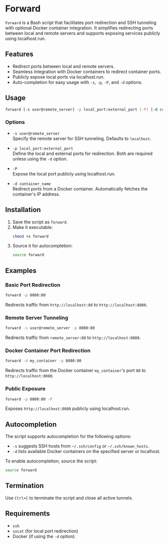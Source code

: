 # Forward

`Forward` is a Bash script that facilitates port redirection and SSH tunneling with optional Docker container integration. It simplifies redirecting ports between local and remote servers and supports exposing services publicly using localhost.run.

## Features

- Redirect ports between local and remote servers.
- Seamless integration with Docker containers to redirect container ports.
- Publicly expose local ports via localhost.run.
- Auto-completion for easy usage with `-s`, `-p`, `-P`, and `-d` options.

## Usage

```bash
forward [-s user@remote_server] -p local_port:external_port [-P] [-d container_name]
```

### Options

- `-s user@remote_server`  
  Specify the remote server for SSH tunneling. Defaults to `localhost`.

- `-p local_port:external_port`  
  Define the local and external ports for redirection. Both are required unless using the `-d` option.

- `-P`  
  Expose the local port publicly using localhost.run.

- `-d container_name`  
  Redirect ports from a Docker container. Automatically fetches the container's IP address.

## Installation

1. Save the script as `forward`.
2. Make it executable:
   ```bash
   chmod +x forward
   ```
3. Source it for autocompletion:
   ```bash
   source forward
   ```

## Examples

### Basic Port Redirection
```bash
forward -p 8080:80
```
Redirects traffic from `http://localhost:80` to `http://localhost:8080`.

### Remote Server Tunneling
```bash
forward -s user@remote_server -p 8080:80
```
Redirects traffic from `remote_server:80` to `http://localhost:8080`.

### Docker Container Port Redirection
```bash
forward -d my_container -p 8080:80
```
Redirects traffic from the Docker container `my_container`'s port `80` to `http://localhost:8080`.

### Public Exposure
```bash
forward -p 8080:80 -P
```
Exposes `http://localhost:8080` publicly using localhost.run.

## Autocompletion

The script supports autocompletion for the following options:

- `-s` suggests SSH hosts from `~/.ssh/config` or `~/.ssh/known_hosts`.
- `-d` lists available Docker containers on the specified server or localhost.

To enable autocompletion, source the script:
```bash
source forward
```

## Termination

Use `Ctrl+C` to terminate the script and close all active tunnels.

## Requirements

- `ssh`
- `socat` (for local port redirection)
- Docker (if using the `-d` option)

